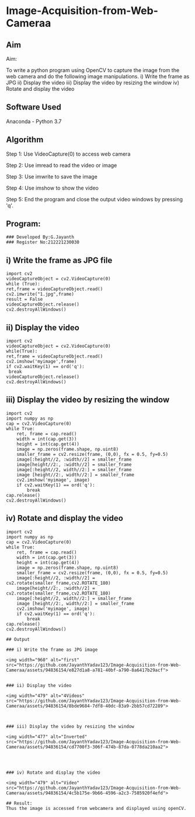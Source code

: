 # Image-Acquisition-from-Web-Cameraa
## Aim
 
Aim:
 
To write a python program using OpenCV to capture the image from the web camera and do the following image manipulations.
i) Write the frame as JPG 
ii) Display the video 
iii) Display the video by resizing the window
iv) Rotate and display the video

## Software Used
Anaconda - Python 3.7
## Algorithm
Step 1:
Use VideoCapture(0) to access web camera

Step 2:
Use imread to read the video or image

Step 3:
Use imwrite to save the image

Step 4:
Use imshow to show the video

Step 5:
End the program and close the output video windows by pressing 'q'.


## Program:
```
### Developed By:G.Jayanth
### Register No:212221230030
```
## i) Write the frame as JPG file
```
import cv2
videoCaptureObject = cv2.VideoCapture(0)
while (True):
ret,frame = videoCaptureObject.read()
cv2.imwrite("1.jpg",frame)
result = False
videoCaptureObject.release()
cv2.destroyAllWindows()
```


## ii) Display the video
```
import cv2
videoCaptureObject = cv2.VideoCapture(0)
while(True):
ret,frame = videoCaptureObject.read()
cv2.imshow('myimage',frame)
if cv2.waitKey(1) == ord('q'):
 break
videoCaptureObject.release()
cv2.destroyAllWindows()
```
## iii) Display the video by resizing the window
```
import cv2
import numpy as np
cap = cv2.VideoCapture(0)
while True:
    ret, frame = cap.read() 
    width = int(cap.get(3))
    height = int(cap.get(4))
    image = np.zeros(frame.shape, np.uint8) 
    smaller_frame = cv2.resize(frame, (0,0), fx = 0.5, fy=0.5) 
    image[:height//2, :width//2] = smaller_frame
    image[height//2:, :width//2] = smaller_frame
    image[:height//2, width//2:] = smaller_frame 
    image [height//2:, width//2:] = smaller_frame
    cv2.imshow('myimage', image)
    if cv2.waitKey(1) == ord('q'):
        break
cap.release()
cv2.destroyAllWindows()
```
## iv) Rotate and display the video

```
import cv2
import numpy as np
cap = cv2.VideoCapture(0)
while True:
    ret, frame = cap.read() 
    width = int(cap.get(3))
    height = int(cap.get(4))
    image = np.zeros(frame.shape, np.uint8) 
    smaller_frame = cv2.resize(frame, (0,0), fx = 0.5, fy=0.5) 
    image[:height//2, :width//2] = cv2.rotate(smaller_frame,cv2.ROTATE_180)
    image[height//2:, :width//2] = cv2.rotate(smaller_frame,cv2.ROTATE_180)
    image[:height//2, width//2:] = smaller_frame 
    image [height//2:, width//2:] = smaller_frame
    cv2.imshow('myimage', image)
    if cv2.waitKey(1) == ord('q'):
        break
cap.release()
cv2.destroyAllWindows()
```







```
## Output

### i) Write the frame as JPG image

<img width="960" alt="first" src="https://github.com/JayanthYadav123/Image-Acquisition-from-Web-Cameraa/assets/94836154/e827d1a8-a781-40bf-a790-8a6417b29acf">


### ii) Display the video

<img width="479" alt="4Videos" src="https://github.com/JayanthYadav123/Image-Acquisition-from-Web-Cameraa/assets/94836154/8bde9684-7df8-40dc-83a9-2bb57cd72289">



### iii) Display the video by resizing the window

<img width="477" alt="Inverted" src="https://github.com/JayanthYadav123/Image-Acquisition-from-Web-Cameraa/assets/94836154/cd7700f3-306f-474b-87da-0778da210aa2">




### iv) Rotate and display the video

<img width="479" alt="Video" src="https://github.com/JayanthYadav123/Image-Acquisition-from-Web-Cameraa/assets/94836154/4c5b175e-9b66-4596-a2c3-7585920f4efd">

## Result:
Thus the image is accessed from webcamera and displayed using openCV.
